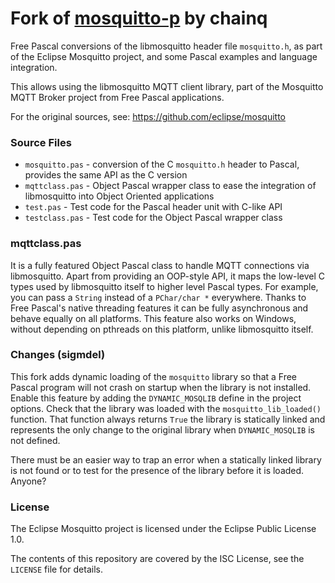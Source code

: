 # Fork of [mosquitto-p](https://github.com/chainq/mosquitto-p) by chainq

Free Pascal conversions of the libmosquitto header file `mosquitto.h`,
as part of the Eclipse Mosquitto project, and some Pascal examples
and language integration.

This allows using the libmosquitto MQTT client library, part of the
Mosquitto MQTT Broker project from Free Pascal applications.

For the original sources, see:
https://github.com/eclipse/mosquitto

### Source Files

* `mosquitto.pas` - conversion of the C `mosquitto.h` header to Pascal,
                    provides the same API as the C version
* `mqttclass.pas` - Object Pascal wrapper class to ease the integration
                    of libmosquitto into Object Oriented applications
* `test.pas`      - Test code for the Pascal header unit with C-like API
* `testclass.pas` - Test code for the Object Pascal wrapper class

### mqttclass.pas

It is a fully featured Object Pascal class to handle MQTT connections via
libmosquitto. Apart from providing an OOP-style API, it maps the low-level
C types used by libmosquitto itself to higher level Pascal types. For
example, you can pass a `String` instead of a `PChar/char *` everywhere.
Thanks to Free Pascal's native threading features it can be fully
asynchronous and behave equally on all platforms. This feature also works
on Windows, without depending on pthreads on this platform, unlike
libmosquitto itself.

### Changes (sigmdel)

This fork adds dynamic loading of the `mosquitto` library so that a Free 
Pascal program will not crash on startup when the library is not 
installed. Enable this feature by adding the `DYNAMIC_MOSQLIB` define
in the project options. Check that the library was loaded with the 
`mosquitto_lib_loaded()` function. That function always returns `True`
the library is statically linked and represents the only change to 
the original library when `DYNAMIC_MOSQLIB` is not defined.

There must be an easier way to trap an error when a statically 
linked library is not found or to test for the presence of the library
before it is loaded. Anyone?

### License

The Eclipse Mosquitto project is licensed under the Eclipse Public License 1.0.

The contents of this repository are covered by the ISC License, see the
`LICENSE` file for details.
